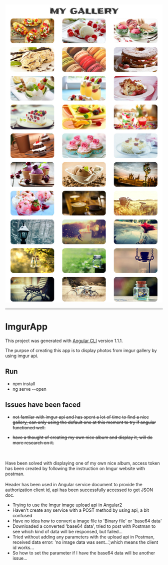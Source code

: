 
![](https://github.com/EmmmaG/readme-pics/blob/master/1.jpg)
<hr />

# ImgurApp

This project was generated with [Angular CLI](https://github.com/angular/angular-cli) version 1.1.1.

The purpse of creating this app is to display photos from imgur gallery by using imgur api.

## Run
* npm install 
* ng serve --open

## Issues have been faced

* ~~not familar with imgur api and has spent a lot of time to find a nice gallery,  can only using the default one at this moment to try if angular functioned well.~~

* ~~have a thought of creating my own nice album and display it, will do more research on it.~~
<br />
<br />
Have been solved with displaying one of my own nice album, access token has been created by following the instruction on Imgur website with postman.
<br />
<br />
Header has been used in Angular service document to provide the authorization client id, api has been successfully accessed to get JSON doc.
<br />

* Trying to use the Imgur image upload api in Angular2
* Haven't create any service with a POST method by using api, a bit confused
* Have no idea how to convert a image file to 'Binary file' or 'base64 data'
* Downloaded a converted 'base64 data', tried to post with Postman to see which kind of data will be responsed, but failed...
* Tried without adding any parameters with the upload api in Postman, received data error: 'no image data was sent...',which means the client id works...
* So how to set the parameter if I have the base64 data will be another issue...


